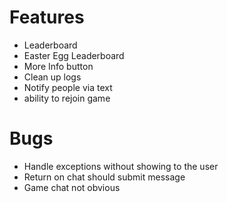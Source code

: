 # Features
  -  Leaderboard
  -  Easter Egg Leaderboard
  -  More Info button
  -  Clean up logs
  -  Notify people via text
  -  ability to rejoin game

# Bugs
  -  Handle exceptions without showing to the user
  -  Return on chat should submit message
  -  Game chat not obvious
